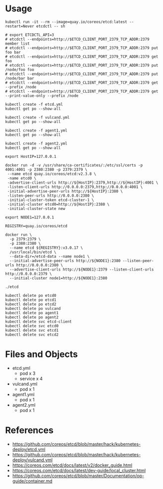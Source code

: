 # Usage

```cli
kubectl run -it --rm --image=quay.io/coreos/etcd:latest --restart=Never etcdctl -- sh

# export ETCDCTL_API=3
# etcdctl --endpoints=http://$ETCD_CLIENT_PORT_2379_TCP_ADDR:2379 member list
# etcdctl --endpoints=http://$ETCD_CLIENT_PORT_2379_TCP_ADDR:2379 put foo bar
# etcdctl --endpoints=http://$ETCD_CLIENT_PORT_2379_TCP_ADDR:2379 get foo
# etcdctl --endpoints=http://$ETCD_CLIENT_PORT_2379_TCP_ADDR:2379 put /node/foo foo
# etcdctl --endpoints=http://$ETCD_CLIENT_PORT_2379_TCP_ADDR:2379 put /node/bar bar
# etcdctl --endpoints=http://$ETCD_CLIENT_PORT_2379_TCP_ADDR:2379 get --prefix /node
# etcdctl --endpoints=http://$ETCD_CLIENT_PORT_2379_TCP_ADDR:2379 get --print-value-only --prefix /node
```

```bootstrap1
kubectl create -f etcd.yml
kubectl get po --show-all

kubectl create -f vulcand.yml
kubectl get po --show-all

kubectl create -f agent1.yml
kubectl get po --show-all

kubectl create -f agent2.yml
kubectl get po --show-all
```

```bootstrap2
export HostIP=127.0.0.1

docker run -d -v /usr/share/ca-certificates/:/etc/ssl/certs -p 4001:4001 -p 2380:2380 -p 2379:2379 \
 --name etcd quay.io/coreos/etcd:v2.3.8 \
 -name etcd0 \
 -advertise-client-urls http://${HostIP}:2379,http://${HostIP}:4001 \
 -listen-client-urls http://0.0.0.0:2379,http://0.0.0.0:4001 \
 -initial-advertise-peer-urls http://${HostIP}:2380 \
 -listen-peer-urls http://0.0.0.0:2380 \
 -initial-cluster-token etcd-cluster-1 \
 -initial-cluster etcd0=http://${HostIP}:2380 \
 -initial-cluster-state new
```

```bootstrap3
export NODE1=127.0.0.1

REGISTRY=quay.io/coreos/etcd

docker run \
  -p 2379:2379 \
  -p 2380:2380 \
  --name etcd ${REGISTRY}:v3.0.17 \
  /usr/local/bin/etcd \
  --data-dir=/etcd-data --name node1 \
  --initial-advertise-peer-urls http://${NODE1}:2380 --listen-peer-urls http://0.0.0.0:2380 \
  --advertise-client-urls http://${NODE1}:2379 --listen-client-urls http://0.0.0.0:2379 \
  --initial-cluster node1=http://${NODE1}:2380
```

```bootstrap4
./etcd
```

```cleanup
kubectl delete po etcd0
kubectl delete po etcd1
kubectl delete po etcd2
kubectl delete po vulcand
kubectl delete po agent1
kubectl delete po agent2
kubectl delete svc etcd-client
kubectl delete svc etcd0
kubectl delete svc etcd1
kubectl delete svc etcd2
```

# Files and Objects

* etcd.yml
  * pod x 3
  * service x 4
* vulcand.yml
  * pod x 1
* agent1.yml
  * pod x 1
* agent2.yml
  * pod x 1

# References

* https://github.com/coreos/etcd/blob/master/hack/kubernetes-deploy/etcd.yml
* https://github.com/coreos/etcd/blob/master/hack/kubernetes-deploy/vulcand.yml
* https://coreos.com/etcd/docs/latest/v2/docker_guide.html
* https://coreos.com/etcd/docs/latest/dev-guide/local_cluster.html
* https://github.com/coreos/etcd/blob/master/Documentation/op-guide/container.md

